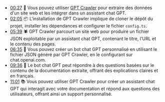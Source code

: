 - [00:27](https://youtu.be/Ivp5PGIbGMw?t=27s) 🤖 Vous pouvez utiliser [GPT Crawler](https://www.youtube.com/redirect?event=video_description&redir_token=QUFFLUhqbmt4MzMwSm9fYTZ2dGFjZXRfdTR2aXRjb25hZ3xBQ3Jtc0tseThiRFo2Y3Jobms3bHdKSGRrNXIyMFpCUzY2MkFkSkl0c1lIbHI0emR3cUlGOEpSdk9xN0JHMm9SWjBOUndSQzRmWGVHLXRYMHdIdFp0VGd5cFlUQU1vTkVIMTJCS3A4ejI5ZDNpR2o0N24wT0I2WQ&q=https%3A%2F%2Fgithub.com%2FBuilderIO%2Fgpt-crawler&v=Ivp5PGIbGMw) pour extraire des données d'un site web et les intégrer dans un assistant chat GPT.
- [02:05](https://youtu.be/Ivp5PGIbGMw?t=125s) 📦 L'installation de GPT Crawler implique de cloner le dépôt du projet, installer les dépendances et configurer le fichier `config.ts`.
- [05:39](https://youtu.be/Ivp5PGIbGMw?t=339s) 🕷️ GPT Crawler parcourt un site web pour produire un fichier JSON exploitable par un assistant chat GPT, contenant le titre, l'URL et le contenu des pages.
- [06:35](https://youtu.be/Ivp5PGIbGMw?t=395s) 🤖 Vous pouvez créer un bot chat GPT personnalisé en utilisant le fichier JSON généré par GPT Crawler, en le configurant sur chat.openai.com.
- [09:36](https://youtu.be/Ivp5PGIbGMw?t=576s) 📖 Le bot chat GPT peut répondre à des questions basées sur le contenu de la documentation extraite, offrant des explications claires et en français.
- [11:01](https://youtu.be/Ivp5PGIbGMw?t=661s) 📚 Vous pouvez utiliser GPT Crawler pour créer un assistant chat GPT qui interagit avec votre documentation et répond aux questions des utilisateurs, offrant ainsi un support personnalisé.
